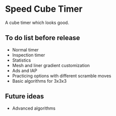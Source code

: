 # Speed Cube Timer

A cube timer which looks good.

## To do list before release
- Normal timer
- Inspection timer
- Statistics
- Mesh and liner gradient customization
- Ads and IAP
- Practicing options with different scramble moves
- Basic algorithms for 3x3x3

## Future ideas
- Advanced algorithms